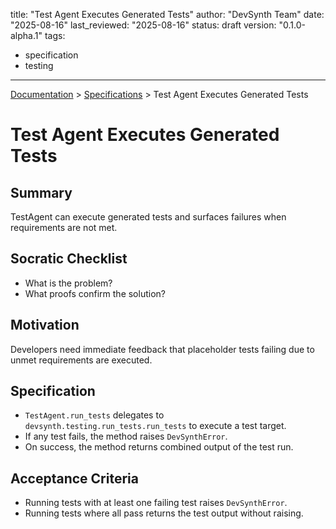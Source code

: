 title: "Test Agent Executes Generated Tests"
author: "DevSynth Team"
date: "2025-08-16"
last_reviewed: "2025-08-16"
status: draft
version: "0.1.0-alpha.1"
tags:
  - specification
  - testing
---
<div class="breadcrumbs">
<a href="../index.md">Documentation</a> &gt; <a href="index.md">Specifications</a> &gt; Test Agent Executes Generated Tests
</div>

# Test Agent Executes Generated Tests

## Summary
TestAgent can execute generated tests and surfaces failures when requirements are not met.

## Socratic Checklist
- What is the problem?
- What proofs confirm the solution?

## Motivation
Developers need immediate feedback that placeholder tests failing due to unmet requirements are executed.

## Specification
- `TestAgent.run_tests` delegates to `devsynth.testing.run_tests.run_tests` to execute a test target.
- If any test fails, the method raises `DevSynthError`.
- On success, the method returns combined output of the test run.

## Acceptance Criteria
- Running tests with at least one failing test raises `DevSynthError`.
- Running tests where all pass returns the test output without raising.
